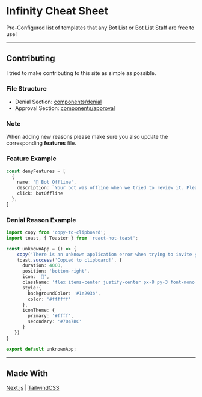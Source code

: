 # Infinity Cheat Sheet
Pre-Configured list of templates that any Bot List or Bot List Staff are free to use!

---

## Contributing
I tried to make contributing to this site as simple as possible.

### File Structure
- Denial Section: [components/denial](./components/denial)
- Approval Section: [components/approval](./components/approval)

### Note
When adding new reasons please make sure you also update the corresponding **features** file.

### Feature Example
```ts
const denyFeatures = [
  {
    name: '📡 Bot Offline',
    description: `Your bot was offline when we tried to review it. Please get your bot online and re-apply.`,
    click: botOffline
  },
]
```

### Denial Reason Example
```ts
import copy from 'copy-to-clipboard';
import toast, { Toaster } from 'react-hot-toast';

const unknownApp = () => {
    copy('There is an unknown application error when trying to invite your bot. Please make sure that the application ID you entered is correct, you have a bot user with your application and your bot application wasnt deleted');
    toast.success('Copied to clipboard!', {
      duration: 4000,
      position: 'bottom-right',
      icon: '👏',
      className: 'flex items-center justify-center px-8 py-3 font-mono text-md font-medium text-color2 bg-dark border rounded border-slate-500',
      style:{
        backgroundColor: '#1e293b',
        color: '#ffffff'
      },
      iconTheme: {
        primary: '#ffff',
        secondary: '#7047BC'
      }
   })
}

export default unknownApp;
```


---

## Made With
[Next.js](https://nextjs.org/) | [TailwindCSS](https://tailwindcss.com/)
